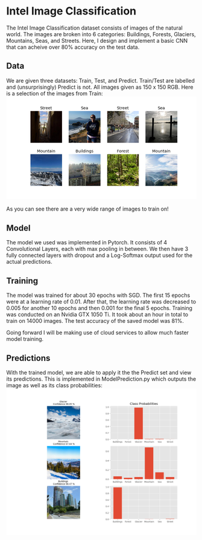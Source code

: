 # Intel Image Classification

The Intel Image Classification dataset consists of images of the natural world. The images are broken into 6 categories: Buildings, Forests, Glaciers, Mountains, Seas, and Streets. Here, I design and implement a basic CNN that can acheive over 80% accuracy on the test data.

## Data
We are given three datasets: Train, Test, and Predict. Train/Test are labelled and (unsurprisingly) Predict is not. All images given as 150 x 150 RGB. Here is a selection of the images from Train: ![text](https://github.com/fattorib/TorchPractice/blob/master/Conv/images/Classes.png)

As you can see there are a very wide range of images to train on!

## Model 
The model we used was implemented in Pytorch. It consists of 4 Convolutional Layers, each with max pooling in between. We then have 3 fully connected layers with dropout and a Log-Softmax output used for the actual predictions.

## Training 
The model was trained for about 30 epochs with SGD. The first 15 epochs were at a learning rate of 0.01. After that, the learning rate was decreased to 0.005 for another 10 epochs and then 0.001 for the final 5 epochs. Training was conducted on an Nvidia GTX 1050 Ti. It took about an hour in total to train on 14000 images. The test accuracy of the saved model was 81%. 

Going forward I will be making use of cloud services to allow much faster model training. 

## Predictions
With the trained model, we are able to apply it the the Predict set and view its predictions. This is implemented in ModelPrediction.py which outputs the image as well as its class probabilities: ![text](https://github.com/fattorib/TorchPractice/blob/master/Conv/images/Predictions.png)
